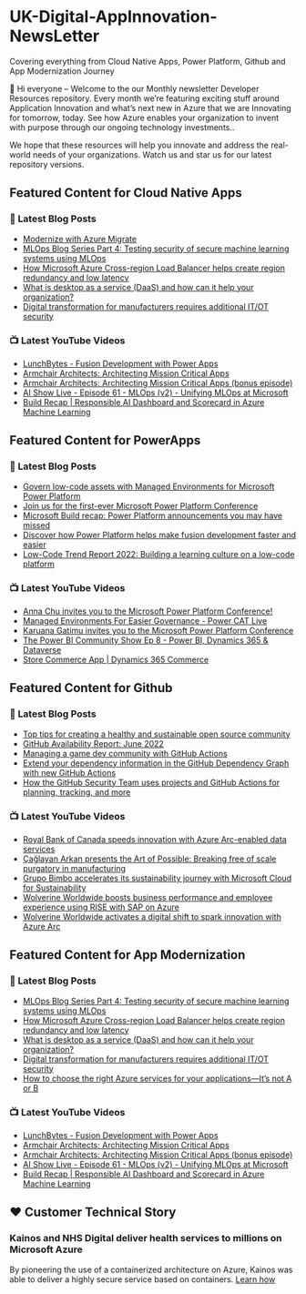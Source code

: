 # UK-Digital-AppInnovation-NewsLetter

Covering everything from Cloud Native Apps, Power Platform, Github and App Modernization Journey

👋 Hi everyone – Welcome to the our Monthly newsletter Developer Resources repository. Every month we’re featuring exciting stuff around Application Innovation and what’s next new in Azure that we are Innovating for tomorrow, today. See how Azure enables your organization to invent with purpose through our ongoing technology investments..


We hope that these resources will help you innovate and address the real-world needs of your organizations. Watch us and star us for our latest repository versions.

## Featured Content for Cloud Native Apps


### 📝 Latest Blog Posts

    
<!-- BLOGCNA:START -->
- [Modernize with Azure Migrate](https://azure.microsoft.com/blog/modernize-with-azure-migrate/)
- [MLOps Blog Series Part 4: Testing security of secure machine learning systems using MLOps](https://azure.microsoft.com/blog/mlops-blog-series-part-4-testing-security-of-secure-machine-learning-systems-using-mlops/)
- [How Microsoft Azure Cross-region Load Balancer helps create region redundancy and low latency](https://azure.microsoft.com/blog/how-microsoft-azure-crossregion-load-balancer-helps-create-region-redundancy-and-low-latency/)
- [What is desktop as a service (DaaS) and how can it help your organization?](https://azure.microsoft.com/blog/what-is-desktop-as-a-service-daas-and-how-can-it-help-your-organization/)
- [Digital transformation for manufacturers requires additional IT/OT security](https://azure.microsoft.com/blog/digital-transformation-for-manufacturers-requires-additional-itot-security/)
<!-- BLOGCNA:END -->

### 📺 Latest YouTube Videos

 
<!-- YOUTUBECNA:START -->
- [LunchBytes - Fusion Development with Power Apps](https://www.youtube.com/watch?v=lh4yj4TANxs)
- [Armchair Architects: Architecting Mission Critical Apps](https://www.youtube.com/watch?v=xn01p6aZtSI)
- [Armchair Architects: Architecting Mission Critical Apps &lpar;bonus episode&rpar;](https://www.youtube.com/watch?v=fKiOZZL71iA)
- [AI Show Live - Episode 61 - MLOps &lpar;v2&rpar; - Unifying MLOps at Microsoft](https://www.youtube.com/watch?v=xaW_A0sV6PU)
- [Build Recap | Responsible AI Dashboard and Scorecard in Azure Machine Learning](https://www.youtube.com/watch?v=1AYQBW11jXE)
<!-- YOUTUBECNA:END -->

##  Featured Content for PowerApps
### 📝 Latest Blog Posts
<!-- BLOGPOWER:START -->
- [Govern low-code assets with Managed Environments for Microsoft Power Platform](https://cloudblogs.microsoft.com/powerplatform/2022/07/12/govern-low-code-assets-with-managed-environments-for-microsoft-power-platform/)
- [Join us for the first-ever Microsoft Power Platform Conference](https://cloudblogs.microsoft.com/powerplatform/2022/07/12/join-us-for-the-first-ever-microsoft-power-platform-conference/)
- [Microsoft Build recap: Power Platform announcements you may have missed](https://cloudblogs.microsoft.com/powerplatform/2022/05/31/microsoft-build-recap-power-platform-announcements-you-may-have-missed/)
- [Discover how Power Platform helps make fusion development faster and easier](https://cloudblogs.microsoft.com/powerplatform/2022/05/25/discover-how-power-platform-helps-make-fusion-development-faster-and-easier/)
- [Low-Code Trend Report 2022: Building a learning culture on a low-code platform](https://cloudblogs.microsoft.com/powerplatform/2022/05/24/low-code-trend-report-2022-building-a-learning-culture-on-a-low-code-platform/)
<!-- BLOGPOWER:END -->
 ### 📺 Latest YouTube Videos
    
<!-- YOUTUBEPOWER:START -->
- [Anna Chu invites you to the Microsoft Power Platform Conference!](https://www.youtube.com/watch?v=BXHp6j9HylU)
- [Managed Environments For Easier Governance - Power CAT Live](https://www.youtube.com/watch?v=BXGKF42YXJE)
- [Karuana Gatimu invites you to the Microsoft Power Platform Conference](https://www.youtube.com/watch?v=gtxsGY17qGA)
- [The Power BI Community Show Ep 8 - Power BI, Dynamics 365 &amp; Dataverse](https://www.youtube.com/watch?v=WLlB5d2AbRE)
- [Store Commerce App | Dynamics 365 Commerce](https://www.youtube.com/watch?v=7B332XH_zfs)
<!-- YOUTUBEPOWER:END -->

##  Featured Content for Github
### 📝 Latest Blog Posts
<!-- BLOGGITHUB:START -->
- [Top tips for creating a healthy and sustainable open source community](https://github.blog/2022-07-07-healthy-and-sustainable-communities/)
- [GitHub Availability Report: June 2022](https://github.blog/2022-07-06-github-availability-report-june-2022/)
- [Managing a game dev community with GitHub Actions](https://github.blog/2022-07-06-managing-a-game-dev-community/)
- [Extend your dependency information in the GitHub Dependency Graph with new GitHub Actions](https://github.blog/2022-07-01-extend-your-dependency-information-in-the-github-dependency-graph-with-new-github-actions/)
- [How the GitHub Security Team uses projects and GitHub Actions for planning, tracking, and more](https://github.blog/2022-07-01-how-the-github-security-team-uses-projects-and-github-actions-for-planning-tracking-and-more/)
<!-- BLOGGITHUB:END -->
### 📺 Latest YouTube Videos
<!-- YOUTUBEGITHUB:START -->
- [Royal Bank of Canada speeds innovation with Azure Arc-enabled data services](https://www.youtube.com/watch?v=lYvzrMgdReI)
- [Çağlayan Arkan presents the Art of Possible: Breaking free of scale purgatory in manufacturing](https://www.youtube.com/watch?v=ae4MnQKviHE)
- [Grupo Bimbo accelerates its sustainability journey with Microsoft Cloud for Sustainability](https://www.youtube.com/watch?v=DEXuXW2OaFc)
- [Wolverine Worldwide boosts business performance and employee experience using RISE with SAP on Azure](https://www.youtube.com/watch?v=NjwsD_TGhIU)
- [Wolverine Worldwide activates a digital shift to spark innovation with Azure Arc](https://www.youtube.com/watch?v=gt5jGGaKDiI)
<!-- YOUTUBEGITHUB:END -->
##  Featured Content for App Modernization
### 📝 Latest Blog Posts
<!-- BLOGAPPMOD:START -->
- [MLOps Blog Series Part 4: Testing security of secure machine learning systems using MLOps](https://azure.microsoft.com/blog/mlops-blog-series-part-4-testing-security-of-secure-machine-learning-systems-using-mlops/)
- [How Microsoft Azure Cross-region Load Balancer helps create region redundancy and low latency](https://azure.microsoft.com/blog/how-microsoft-azure-crossregion-load-balancer-helps-create-region-redundancy-and-low-latency/)
- [What is desktop as a service (DaaS) and how can it help your organization?](https://azure.microsoft.com/blog/what-is-desktop-as-a-service-daas-and-how-can-it-help-your-organization/)
- [Digital transformation for manufacturers requires additional IT/OT security](https://azure.microsoft.com/blog/digital-transformation-for-manufacturers-requires-additional-itot-security/)
- [How to choose the right Azure services for your applications—It’s not A or B](https://azure.microsoft.com/blog/how-to-choose-the-right-azure-services-for-your-applications-it-s-not-a-or-b/)
<!-- BLOGAPPMOD:END -->
### 📺 Latest YouTube Videos
<!-- YOUTUBEAPPMOD:START -->
- [LunchBytes - Fusion Development with Power Apps](https://www.youtube.com/watch?v=lh4yj4TANxs)
- [Armchair Architects: Architecting Mission Critical Apps](https://www.youtube.com/watch?v=xn01p6aZtSI)
- [Armchair Architects: Architecting Mission Critical Apps &lpar;bonus episode&rpar;](https://www.youtube.com/watch?v=fKiOZZL71iA)
- [AI Show Live - Episode 61 - MLOps &lpar;v2&rpar; - Unifying MLOps at Microsoft](https://www.youtube.com/watch?v=xaW_A0sV6PU)
- [Build Recap | Responsible AI Dashboard and Scorecard in Azure Machine Learning](https://www.youtube.com/watch?v=1AYQBW11jXE)
<!-- YOUTUBEAPPMOD:END -->


## ♥️ Customer Technical Story 

### Kainos and NHS Digital deliver health services to millions on Microsoft Azure

By pioneering the use of a containerized architecture on Azure, Kainos was able to deliver a highly secure service based on containers. [Learn how](https://customers.microsoft.com/en-us/story/1368348549535774520-kainos-and-nhs-digital-deliver-health-services-to-millions-on-microsoft-azure)

